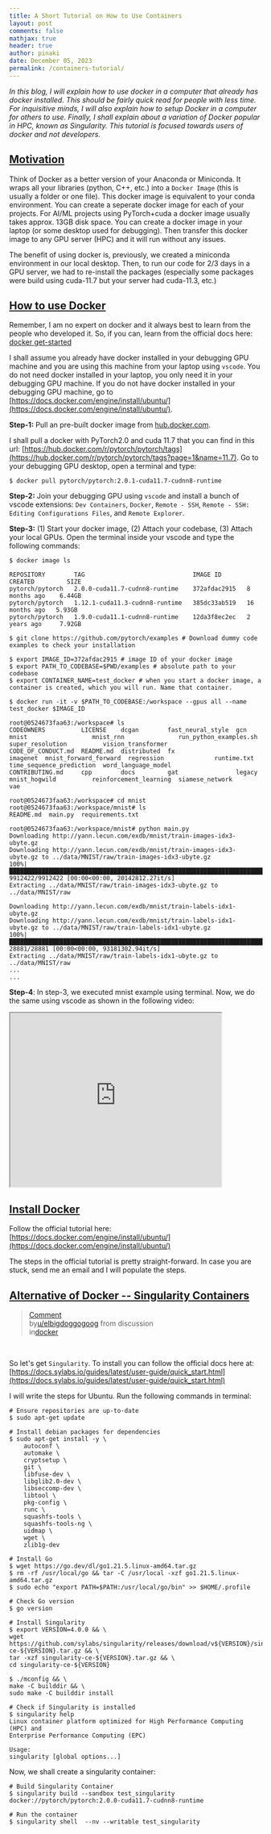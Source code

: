 ```yaml
---
title: A Short Tutorial on How to Use Containers
layout: post
comments: false
mathjax: true
header: true
author: pinaki
date: December 05, 2023
permalink: /containers-tutorial/
---
```


<!--more-->

*In this blog, I will explain how to use docker in a computer that already has docker installed. This should be fairly quick read for people with less time. For inquisitive minds, I will also explain how to setup Docker in a computer for others to use. Finally, I shall explain about a variation of Docker popular in HPC, known as Singularity. This tutorial is focused towards users of docker and not developers.*

## [Motivation](#motivation)

Think of Docker as a better version of your Anaconda or Miniconda. It wraps all your libraries (python, C++, etc.) into a `Docker Image` (this is usually a folder or one file). This docker image is equivalent to your conda environment. You can create a seperate docker image for each of your projects. For AI/ML projects using PyTorch+cuda a docker image usually takes approx. 13GB disk space. You can create a docker image in your laptop (or some desktop used for debugging). Then transfer this docker image to any GPU server (HPC) and it will run without any issues.

The benefit of using docker is, previously, we created a miniconda environment in our local desktop. Then, to run our code for 2/3 days in a GPU server, we had to re-install the packages (especially some packages were build using cuda-11.7 but your server had cuda-11.3, etc.)

## [How to use Docker](#how-to-use-docker)

Remember, I am no expert on docker and it always best to learn from the people who developed it. So, if you can, learn from the official docs here: [docker get-started](https://docs.docker.com/get-started/02_our_app/)

I shall assume you already have docker installed in your debugging GPU machine and you are using this machine from your laptop using `vscode`. You do not need docker installed in your laptop, you only need it in your debugging GPU machine. If you do not have docker installed in your debugging GPU machine, go to [https://docs.docker.com/engine/install/ubuntu/](https://docs.docker.com/engine/install/ubuntu/).

**Step-1:** Pull an pre-built docker image from [hub.docker.com](https://hub.docker.com). 

I shall pull a docker with PyTorch2.0 and cuda 11.7 that you can find in this url: [https://hub.docker.com/r/pytorch/pytorch/tags](https://hub.docker.com/r/pytorch/pytorch/tags?page=1&name=11.7). Go to your debugging GPU desktop, open a terminal and type:

    $ docker pull pytorch/pytorch:2.0.1-cuda11.7-cudnn8-runtime

**Step-2:** Join your debugging GPU using `vscode` and install a bunch of vscode extensions: `Dev Containers`, `Docker`, `Remote - SSH`, `Remote - SSH: Editing Configurations Files`, and `Remote Explorer`.

**Step-3:** (1) Start your docker image, (2) Attach your codebase, (3) Attach your local GPUs. Open the terminal inside your vscode and type the following commands:

    $ docker image ls
    
    REPOSITORY        TAG                              IMAGE ID       CREATED         SIZE
    pytorch/pytorch   2.0.0-cuda11.7-cudnn8-runtime    372afdac2915   8 months ago    6.44GB
    pytorch/pytorch   1.12.1-cuda11.3-cudnn8-runtime   385dc33ab519   16 months ago   5.93GB
    pytorch/pytorch   1.9.0-cuda11.1-cudnn8-runtime    12da3f8ec2ec   2 years ago     7.92GB
    
    $ git clone https://github.com/pytorch/examples # Download dummy code examples to check your installation
    
    $ export IMAGE_ID=372afdac2915 # image ID of your docker image
    $ export PATH_TO_CODEBASE=$PWD/examples # absolute path to your codebase
    $ export CONTAINER_NAME=test_docker # when you start a docker image, a container is created, which you will run. Name that container.

    $ docker run -it -v $PATH_TO_CODEBASE:/workspace --gpus all --name test_docker $IMAGE_ID

    root@0524673faa63:/workspace# ls
    CODEOWNERS          LICENSE    dcgan        fast_neural_style  gcn       mnist                  mnist_rnn               run_python_examples.sh  super_resolution          vision_transformer
    CODE_OF_CONDUCT.md  README.md  distributed  fx                 imagenet  mnist_forward_forward  regression              runtime.txt             time_sequence_prediction  word_language_model
    CONTRIBUTING.md     cpp        docs         gat                legacy    mnist_hogwild          reinforcement_learning  siamese_network         vae
    
    root@0524673faa63:/workspace# cd mnist
    root@0524673faa63:/workspace/mnist# ls
    README.md  main.py  requirements.txt
    
    root@0524673faa63:/workspace/mnist# python main.py 
    Downloading http://yann.lecun.com/exdb/mnist/train-images-idx3-ubyte.gz
    Downloading http://yann.lecun.com/exdb/mnist/train-images-idx3-ubyte.gz to ../data/MNIST/raw/train-images-idx3-ubyte.gz
    100%|███████████████████████████████████████████████████████████████████████████████████████████████████████████████████████████████████████████████████████| 9912422/9912422 [00:00<00:00, 20142812.27it/s]
    Extracting ../data/MNIST/raw/train-images-idx3-ubyte.gz to ../data/MNIST/raw

    Downloading http://yann.lecun.com/exdb/mnist/train-labels-idx1-ubyte.gz
    Downloading http://yann.lecun.com/exdb/mnist/train-labels-idx1-ubyte.gz to ../data/MNIST/raw/train-labels-idx1-ubyte.gz
    100%|███████████████████████████████████████████████████████████████████████████████████████████████████████████████████████████████████████████████████████████| 28881/28881 [00:00<00:00, 93181302.94it/s]
    Extracting ../data/MNIST/raw/train-labels-idx1-ubyte.gz to ../data/MNIST/raw
    ...
    ...

**Step-4**: In step-3, we executed mnist example using terminal. Now, we do the same using vscode as shown in the following video:

<iframe width="420" height="345" src="https://www.youtube.com/embed/_bm8tcI1Ee0">
</iframe>

## [Install Docker](#install-docker)

Follow the official tutorial here: [https://docs.docker.com/engine/install/ubuntu/](https://docs.docker.com/engine/install/ubuntu/)

The steps in the official tutorial is pretty straight-forward. In case you are stuck, send me an email and I will populate the steps.

## [Alternative of Docker -- Singularity Containers](#singularity)

<blockquote class="reddit-embed-bq" data-embed-showtitle="true" data-embed-height="680"><a href="https://www.reddit.com/r/docker/comments/7y2yp2/comment/dudgw7e/">Comment</a><br> by<a href="https://www.reddit.com/user/elbigdoggogoog/">u/elbigdoggogoog</a> from discussion<a href="https://www.reddit.com/r/docker/comments/7y2yp2/why_is_singularity_used_as_opposed_to_docker_in/"><no value=""></no></a><br> in<a href="https://www.reddit.com/r/docker/">docker</a></blockquote><script async="" src="https://embed.reddit.com/widgets.js" charset="UTF-8"></script>

<br>

So let's get `Singularity`. To install you can follow the official docs here at: [https://docs.sylabs.io/guides/latest/user-guide/quick_start.html](https://docs.sylabs.io/guides/latest/user-guide/quick_start.html)

I will write the steps for Ubuntu. Run the following commands in terminal:

    # Ensure repositories are up-to-date
    $ sudo apt-get update
    
    # Install debian packages for dependencies
    $ sudo apt-get install -y \
        autoconf \
        automake \
        cryptsetup \
        git \
        libfuse-dev \
        libglib2.0-dev \
        libseccomp-dev \
        libtool \
        pkg-config \
        runc \
        squashfs-tools \
        squashfs-tools-ng \
        uidmap \
        wget \
        zlib1g-dev

    # Install Go
    $ wget https://go.dev/dl/go1.21.5.linux-amd64.tar.gz
    $ rm -rf /usr/local/go && tar -C /usr/local -xzf go1.21.5.linux-amd64.tar.gz
    $ sudo echo "export PATH=$PATH:/usr/local/go/bin" >> $HOME/.profile

    # Check Go version
    $ go version

    # Install Singularity
    $ export VERSION=4.0.0 && \
    wget https://github.com/sylabs/singularity/releases/download/v${VERSION}/singularity-ce-${VERSION}.tar.gz && \
    tar -xzf singularity-ce-${VERSION}.tar.gz && \
    cd singularity-ce-${VERSION}

    $ ./mconfig && \
    make -C builddir && \
    sudo make -C builddir install

    # Check if Singularity is installed
    $ singularity help
    Linux container platform optimized for High Performance Computing (HPC) and
    Enterprise Performance Computing (EPC)

    Usage:
    singularity [global options...]

Now, we shall create a singularity container:

    # Build Singularity Container
    $ singularity build --sandbox test_singularity docker://pytorch/pytorch:2.0.0-cuda11.7-cudnn8-runtime

    # Run the container
    $ singularity shell  --nv --writable test_singularity